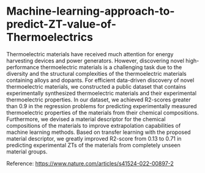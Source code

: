 # Machine-learning-approach-to-predict-ZT-value-of-Thermoelectrics

Thermoelectric materials have received much attention for energy harvesting devices and power generators. However, discovering novel high-performance thermoelectric materials is a challenging task due to the diversity and the structural complexities of the thermoelectric materials containing alloys and dopants. For efficient data-driven discovery of novel thermoelectric materials, we constructed a public dataset that contains experimentally synthesized thermoelectric materials and their experimental thermoelectric properties. In our dataset, we achieved R2-scores greater than 0.9 in the regression problems for predicting experimentally measured thermoelectric properties of the materials from their chemical compositions. Furthermore, we devised a material descriptor for the chemical compositions of the materials to improve extrapolation capabilities of machine learning methods. Based on transfer learning with the proposed material descriptor, we greatly improved  R2-score from 0.13 to 0.71 in predicting experimental ZTs of the materials from completely unseen material groups.

Reference: https://www.nature.com/articles/s41524-022-00897-2

